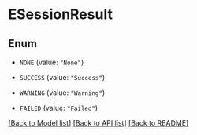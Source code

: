 # ESessionResult

## Enum


* `NONE` (value: `"None"`)

* `SUCCESS` (value: `"Success"`)

* `WARNING` (value: `"Warning"`)

* `FAILED` (value: `"Failed"`)


[[Back to Model list]](../README.md#documentation-for-models) [[Back to API list]](../README.md#documentation-for-api-endpoints) [[Back to README]](../README.md)


